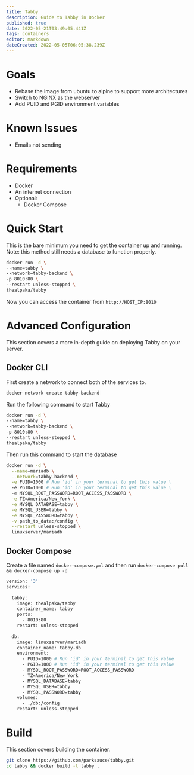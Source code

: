 ```yaml
---
title: Tabby
description: Guide to Tabby in Docker
published: true
date: 2022-05-21T03:49:05.441Z
tags: containers
editor: markdown
dateCreated: 2022-05-05T06:05:38.239Z
---
```


# Goals
- Rebase the image from ubuntu to alpine to support more architectures
- Switch to NGINX as the webserver
- Add PUID and PGID environment variables

# Known Issues
- Emails not sending

# Requirements
- Docker
- An internet connection
- Optional:
	- Docker Compose

# Quick Start
This is the bare minimum you need to get the container up and running. Note: this method still needs a database to function properly.
```bash
docker run -d \
--name=tabby \
--network=tabby-backend \
-p 8010:80 \
--restart unless-stopped \
thealpaka/tabby
```
Now you can access the container from `http://HOST_IP:8010`

# Advanced Configuration
This section covers a more in-depth guide on deploying Tabby on your server.

## Docker CLI
First create a network to connect both of the services to.
```bash
docker network create tabby-backend
```
Run the following command to start Tabby
```bash
docker run -d \
--name=tabby \
--network=tabby-backend \
-p 8010:80 \
--restart unless-stopped \
thealpaka/tabby
```
Then run this command to start the database
```bash
docker run -d \
  --name=mariadb \
  --network=tabby-backend \
  -e PUID=1000 # Run 'id' in your terminal to get this value \
  -e PGID=1000 # Run 'id' in your terminal to get this value \
  -e MYSQL_ROOT_PASSWORD=ROOT_ACCESS_PASSWORD \
  -e TZ=America/New_York \
  -e MYSQL_DATABASE=tabby \
  -e MYSQL_USER=tabby \
  -e MYSQL_PASSWORD=tabby \
  -v path_to_data:/config \
  --restart unless-stopped \
  linuxserver/mariadb
```
## Docker Compose
Create a file named `docker-compose.yml` and then run `docker-compose pull && docker-compose up -d`
```bash
version: '3'
services:

  tabby:
    image: thealpaka/tabby
    container_name: tabby
    ports:
      - 8010:80
    restart: unless-stopped
    
  db:
    image: linuxserver/mariadb
    container_name: tabby-db
    environment:
      - PUID=1000 # Run 'id' in your terminal to get this value
      - PGID=1000 # Run 'id' in your terminal to get this value
      - MYSQL_ROOT_PASSWORD=ROOT_ACCESS_PASSWORD
      - TZ=America/New_York
      - MYSQL_DATABASE=tabby
      - MYSQL_USER=tabby
      - MYSQL_PASSWORD=tabby
    volumes:
      - ./db:/config
    restart: unless-stopped
```

# Build
This section covers building the container.

```bash
git clone https://github.com/parksauce/tabby.git
cd tabby && docker build -t tabby .
```